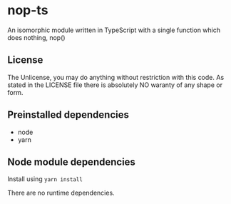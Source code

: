 # nop-ts
An isomorphic module written in TypeScript with a single function
which does nothing, nop()

## License
The Unlicense, you may do anything without restriction
with this code. As stated in the LICENSE file there
is absolutely NO waranty of any shape or form.

## Preinstalled dependencies
- node
- yarn

## Node module dependencies
Install using `yarn install`

There are no runtime dependencies.
